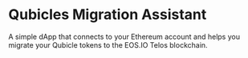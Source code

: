 # Qubicles Migration Assistant

A simple dApp that connects to your Ethereum account and helps you migrate your Qubicle tokens to the EOS.IO Telos blockchain.

